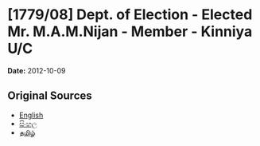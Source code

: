 # [1779/08] Dept. of Election - Elected Mr. M.A.M.Nijan - Member - Kinniya U/C

**Date:** 2012-10-09

## Original Sources

- [English](https://documents.gov.lk/view/extra-gazettes/2012/10/1779-08_E.pdf)
- [සිංහල](https://documents.gov.lk/view/extra-gazettes/2012/10/1779-08_S.pdf)
- [தமிழ்](https://documents.gov.lk/view/extra-gazettes/2012/10/1779-08_T.pdf)
